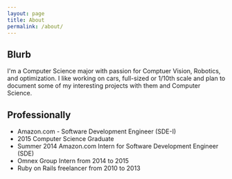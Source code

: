 ```yaml
---
layout: page
title: About
permalink: /about/
---
```


## Blurb

I'm a Computer Science major with passion for Comptuer Vision, Robotics,
and optimization. I like working on cars, full-sized or 1/10th scale and
plan to document some of my interesting projects with them and Computer
Science.

## Professionally

* Amazon.com - Software Development Engineer (SDE-I)
* 2015 Computer Science Graduate
* Summer 2014 Amazon.com Intern for Software Development Engineer (SDE)
* Omnex Group Intern from 2014 to 2015
* Ruby on Rails freelancer from 2010 to 2013

